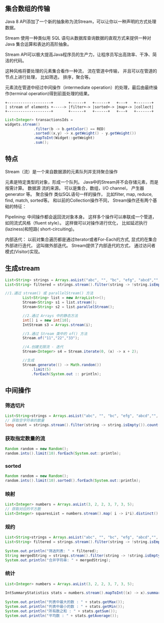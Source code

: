 ## 集合数组的传输

Java 8 API添加了一个新的抽象称为流Stream，可以让你以一种声明的方式处理数据。

Stream 使用一种类似用 SQL 语句从数据库查询数据的直观方式来提供一种对 Java 集合运算和表达的高阶抽象。

Stream API可以极大提高Java程序员的生产力，让程序员写出高效率、干净、简洁的代码。

这种风格将要处理的元素集合看作一种流， 流在管道中传输， 并且可以在管道的节点上进行处理， 比如筛选， 排序，聚合等。

元素流在管道中经过中间操作（intermediate operation）的处理，最后由最终操作(terminal operation)得到前面处理的结果。

```
+--------------------+       +------+   +------+   +---+   +-------+
| stream of elements +-----> |filter+-> |sorted+-> |map+-> |collect|
+--------------------+       +------+   +------+   +---+   +-------+
```

```java
List<Integer> transactionsIds = 
widgets.stream()
             .filter(b -> b.getColor() == RED)
             .sorted((x,y) -> x.getWeight() - y.getWeight())
             .mapToInt(Widget::getWeight)
             .sum();
```
## 特点
Stream（流）是一个来自数据源的元素队列并支持聚合操作

元素是特定类型的对象，形成一个队列。 Java中的Stream并不会存储元素，而是按需计算。
数据源 流的来源。 可以是集合，数组，I/O channel， 产生器generator 等。
聚合操作 类似SQL语句一样的操作， 比如filter, map, reduce, find, match, sorted等。
和以前的Collection操作不同， Stream操作还有两个基础的特征：

Pipelining: 中间操作都会返回流对象本身。 这样多个操作可以串联成一个管道， 如同流式风格（fluent style）。 
这样做可以对操作进行优化， 比如延迟执行(laziness)和短路( short-circuiting)。

内部迭代： 以前对集合遍历都是通过Iterator或者For-Each的方式, 
显式的在集合外部进行迭代， 这叫做外部迭代。 
Stream提供了内部迭代的方式， 
通过访问者模式(Visitor)实现。

## 生成stream
```java
List<String> strings = Arrays.asList("abc", "", "bc", "efg", "abcd","", "jkl");
List<String> filtered = strings.stream().filter(string -> !string.isEmpty()).collect(Collectors.toList());
```

```java
//1.通过 stream() 或 parallelStream() 方法
        List<String> list = new ArrayList<>();
        Stream<String> s1 = list.stream();
        Stream<String> s2 = list.parallelStream();

        //2.通过 Arrays 中的静态方法
        int[] i = new int[10];
        IntStream s3 = Arrays.stream(i);

        //3.通过 Stream 类中的 of() 方法
        Stream.of("11","22","33");

        //4.创建无限流 - 迭代
        Stream<Integer> s4 = Stream.iterate(0, (x) -> x + 2);

        //生成
        Stream.generate(() -> Math.random())
            .limit(5)
            .forEach(System.out :: println);
```

## 中间操作

### 筛选切片
```java
List<String>strings = Arrays.asList("abc", "", "bc", "efg", "abcd","", "jkl");
// 获取空字符串的数量
long count = strings.stream().filter(string -> string.isEmpty()).count();
```
### 获取指定数量的流

```java
Random random = new Random();
random.ints().limit(10).forEach(System.out::println);
```

### sorted
```java
Random random = new Random();
random.ints().limit(10).sorted().forEach(System.out::println);
```

### 映射
```java
List<Integer> numbers = Arrays.asList(3, 2, 2, 3, 7, 3, 5);
// 获取对应的平方数
List<Integer> squaresList = numbers.stream().map( i -> i*i).distinct().collect(Collectors.toList());
```

### 规约
```java
List<String>strings = Arrays.asList("abc", "", "bc", "efg", "abcd","", "jkl");
List<String> filtered = strings.stream().filter(string -> !string.isEmpty()).collect(Collectors.toList());
 
System.out.println("筛选列表: " + filtered);
String mergedString = strings.stream().filter(string -> !string.isEmpty()).collect(Collectors.joining(", "));
System.out.println("合并字符串: " + mergedString);
```

### 统计
```java
List<Integer> numbers = Arrays.asList(3, 2, 2, 3, 7, 3, 5);
 
IntSummaryStatistics stats = numbers.stream().mapToInt((x) -> x).summaryStatistics();
 
System.out.println("列表中最大的数 : " + stats.getMax());
System.out.println("列表中最小的数 : " + stats.getMin());
System.out.println("所有数之和 : " + stats.getSum());
System.out.println("平均数 : " + stats.getAverage());
```